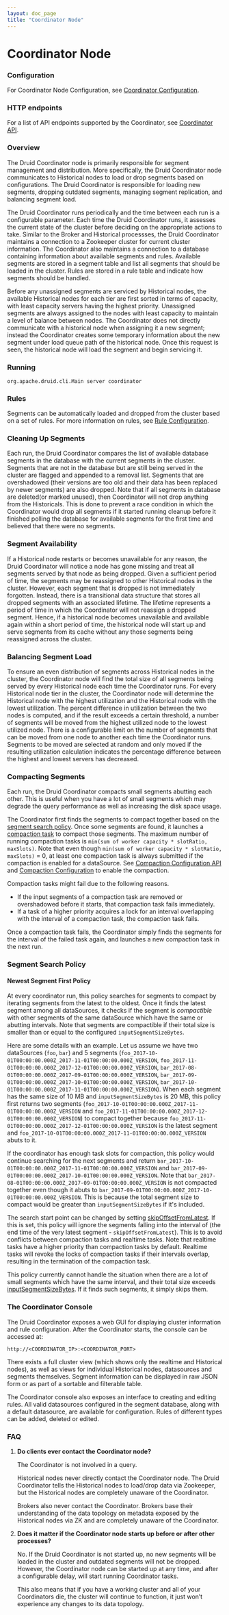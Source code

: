 ```yaml
---
layout: doc_page
title: "Coordinator Node"
---
```


<!--
  ~ Licensed to the Apache Software Foundation (ASF) under one
  ~ or more contributor license agreements.  See the NOTICE file
  ~ distributed with this work for additional information
  ~ regarding copyright ownership.  The ASF licenses this file
  ~ to you under the Apache License, Version 2.0 (the
  ~ "License"); you may not use this file except in compliance
  ~ with the License.  You may obtain a copy of the License at
  ~
  ~   http://www.apache.org/licenses/LICENSE-2.0
  ~
  ~ Unless required by applicable law or agreed to in writing,
  ~ software distributed under the License is distributed on an
  ~ "AS IS" BASIS, WITHOUT WARRANTIES OR CONDITIONS OF ANY
  ~ KIND, either express or implied.  See the License for the
  ~ specific language governing permissions and limitations
  ~ under the License.
  -->

# Coordinator Node

### Configuration

For Coordinator Node Configuration, see [Coordinator Configuration](../configuration/index.html#coordinator).

### HTTP endpoints

For a list of API endpoints supported by the Coordinator, see [Coordinator API](../operations/api-reference.html#coordinator).

### Overview

The Druid Coordinator node is primarily responsible for segment management and distribution. More specifically, the Druid Coordinator node communicates to Historical nodes to load or drop segments based on configurations. The Druid Coordinator is responsible for loading new segments, dropping outdated segments, managing segment replication, and balancing segment load.

The Druid Coordinator runs periodically and the time between each run is a configurable parameter. Each time the Druid Coordinator runs, it assesses the current state of the cluster before deciding on the appropriate actions to take. Similar to the Broker and Historical processses, the Druid Coordinator maintains a connection to a Zookeeper cluster for current cluster information. The Coordinator also maintains a connection to a database containing information about available segments and rules. Available segments are stored in a segment table and list all segments that should be loaded in the cluster. Rules are stored in a rule table and indicate how segments should be handled.

Before any unassigned segments are serviced by Historical nodes, the available Historical nodes for each tier are first sorted in terms of capacity, with least capacity servers having the highest priority. Unassigned segments are always assigned to the nodes with least capacity to maintain a level of balance between nodes. The Coordinator does not directly communicate with a historical node when assigning it a new segment; instead the Coordinator creates some temporary information about the new segment under load queue path of the historical node. Once this request is seen, the historical node will load the segment and begin servicing it.

### Running

```
org.apache.druid.cli.Main server coordinator
```

### Rules

Segments can be automatically loaded and dropped from the cluster based on a set of rules. For more information on rules, see [Rule Configuration](../operations/rule-configuration.html).

### Cleaning Up Segments

Each run, the Druid Coordinator compares the list of available database segments in the database with the current segments in the cluster. Segments that are not in the database but are still being served in the cluster are flagged and appended to a removal list. Segments that are overshadowed (their versions are too old and their data has been replaced by newer segments) are also dropped.
Note that if all segments in database are deleted(or marked unused), then Coordinator will not drop anything from the Historicals. This is done to prevent a race condition in which the Coordinator would drop all segments if it started running cleanup before it finished polling the database for available segments for the first time and believed that there were no segments.

### Segment Availability

If a Historical node restarts or becomes unavailable for any reason, the Druid Coordinator will notice a node has gone missing and treat all segments served by that node as being dropped. Given a sufficient period of time, the segments may be reassigned to other Historical nodes in the cluster. However, each segment that is dropped is not immediately forgotten. Instead, there is a transitional data structure that stores all dropped segments with an associated lifetime. The lifetime represents a period of time in which the Coordinator will not reassign a dropped segment. Hence, if a historical node becomes unavailable and available again within a short period of time, the historical node will start up and serve segments from its cache without any those segments being reassigned across the cluster.

### Balancing Segment Load

To ensure an even distribution of segments across Historical nodes in the cluster, the Coordinator node will find the total size of all segments being served by every Historical node each time the Coordinator runs. For every Historical node tier in the cluster, the Coordinator node will determine the Historical node with the highest utilization and the Historical node with the lowest utilization. The percent difference in utilization between the two nodes is computed, and if the result exceeds a certain threshold, a number of segments will be moved from the highest utilized node to the lowest utilized node. There is a configurable limit on the number of segments that can be moved from one node to another each time the Coordinator runs. Segments to be moved are selected at random and only moved if the resulting utilization calculation indicates the percentage difference between the highest and lowest servers has decreased.

### Compacting Segments

Each run, the Druid Coordinator compacts small segments abutting each other. This is useful when you have a lot of small
segments which may degrade the query performance as well as increasing the disk space usage.

The Coordinator first finds the segments to compact together based on the [segment search policy](#segment-search-policy).
Once some segments are found, it launches a [compaction task](../ingestion/tasks.html#compaction-task) to compact those segments.
The maximum number of running compaction tasks is `min(sum of worker capacity * slotRatio, maxSlots)`.
Note that even though `min(sum of worker capacity * slotRatio, maxSlots)` = 0, at least one compaction task is always submitted
if the compaction is enabled for a dataSource.
See [Compaction Configuration API](../operations/api-reference.html#compaction-configuration) and [Compaction Configuration](../configuration/index.html#compaction-dynamic-configuration) to enable the compaction.

Compaction tasks might fail due to the following reasons.

- If the input segments of a compaction task are removed or overshadowed before it starts, that compaction task fails immediately.
- If a task of a higher priority acquires a lock for an interval overlapping with the interval of a compaction task, the compaction task fails.

Once a compaction task fails, the Coordinator simply finds the segments for the interval of the failed task again, and launches a new compaction task in the next run.

### Segment Search Policy

#### Newest Segment First Policy

At every coordinator run, this policy searches for segments to compact by iterating segments from the latest to the oldest.
Once it finds the latest segment among all dataSources, it checks if the segment is _compactible_ with other segments of the same dataSource which have the same or abutting intervals.
Note that segments are compactible if their total size is smaller than or equal to the configured `inputSegmentSizeBytes`.

Here are some details with an example. Let us assume we have two dataSources (`foo`, `bar`)
and 5 segments (`foo_2017-10-01T00:00:00.000Z_2017-11-01T00:00:00.000Z_VERSION`, `foo_2017-11-01T00:00:00.000Z_2017-12-01T00:00:00.000Z_VERSION`, `bar_2017-08-01T00:00:00.000Z_2017-09-01T00:00:00.000Z_VERSION`, `bar_2017-09-01T00:00:00.000Z_2017-10-01T00:00:00.000Z_VERSION`, `bar_2017-10-01T00:00:00.000Z_2017-11-01T00:00:00.000Z_VERSION`).
When each segment has the same size of 10 MB and `inputSegmentSizeBytes` is 20 MB, this policy first returns two segments (`foo_2017-10-01T00:00:00.000Z_2017-11-01T00:00:00.000Z_VERSION` and `foo_2017-11-01T00:00:00.000Z_2017-12-01T00:00:00.000Z_VERSION`) to compact together because
`foo_2017-11-01T00:00:00.000Z_2017-12-01T00:00:00.000Z_VERSION` is the latest segment and `foo_2017-10-01T00:00:00.000Z_2017-11-01T00:00:00.000Z_VERSION` abuts to it.

If the coordinator has enough task slots for compaction, this policy would continue searching for the next segments and return
`bar_2017-10-01T00:00:00.000Z_2017-11-01T00:00:00.000Z_VERSION` and `bar_2017-09-01T00:00:00.000Z_2017-10-01T00:00:00.000Z_VERSION`.
Note that `bar_2017-08-01T00:00:00.000Z_2017-09-01T00:00:00.000Z_VERSION` is not compacted together even though it abuts to `bar_2017-09-01T00:00:00.000Z_2017-10-01T00:00:00.000Z_VERSION`.
This is because the total segment size to compact would be greater than `inputSegmentSizeBytes` if it's included.

The search start point can be changed by setting [skipOffsetFromLatest](../configuration/index.html#compaction-dynamic-configuration).
If this is set, this policy will ignore the segments falling into the interval of (the end time of the very latest segment - `skipOffsetFromLatest`).
This is to avoid conflicts between compaction tasks and realtime tasks.
Note that realtime tasks have a higher priority than compaction tasks by default. Realtime tasks will revoke the locks of compaction tasks if their intervals overlap, resulting in the termination of the compaction task.

<div class="note caution">
This policy currently cannot handle the situation when there are a lot of small segments which have the same interval,
and their total size exceeds <a href="../configuration/index.html#compaction-dynamic-configuration">inputSegmentSizeBytes</a>.
If it finds such segments, it simply skips them.
</div>

### The Coordinator Console

The Druid Coordinator exposes a web GUI for displaying cluster information and rule configuration. After the Coordinator starts, the console can be accessed at:

```
http://<COORDINATOR_IP>:<COORDINATOR_PORT>
```

 There exists a full cluster view (which shows only the realtime and Historical nodes), as well as views for individual Historical nodes, datasources and segments themselves. Segment information can be displayed in raw JSON form or as part of a sortable and filterable table.

The Coordinator console also exposes an interface to creating and editing rules. All valid datasources configured in the segment database, along with a default datasource, are available for configuration. Rules of different types can be added, deleted or edited.

### FAQ

1. **Do clients ever contact the Coordinator node?**

    The Coordinator is not involved in a query.

    Historical nodes never directly contact the Coordinator node. The Druid Coordinator tells the Historical nodes to load/drop data via Zookeeper, but the Historical nodes are completely unaware of the Coordinator.

    Brokers also never contact the Coordinator. Brokers base their understanding of the data topology on metadata exposed by the Historical nodes via ZK and are completely unaware of the Coordinator.

2. **Does it matter if the Coordinator node starts up before or after other processes?**

    No. If the Druid Coordinator is not started up, no new segments will be loaded in the cluster and outdated segments will not be dropped. However, the Coordinator node can be started up at any time, and after a configurable delay, will start running Coordinator tasks.

    This also means that if you have a working cluster and all of your Coordinators die, the cluster will continue to function, it just won’t experience any changes to its data topology.
